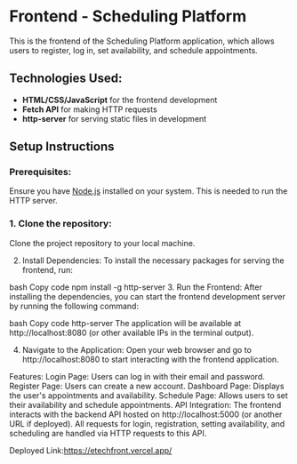 # Frontend - Scheduling Platform

This is the frontend of the Scheduling Platform application, which allows users to register, log in, set availability, and schedule appointments.

## Technologies Used:
- **HTML/CSS/JavaScript** for the frontend development
- **Fetch API** for making HTTP requests
- **http-server** for serving static files in development

## Setup Instructions

### Prerequisites:
Ensure you have [Node.js](https://nodejs.org/) installed on your system. This is needed to run the HTTP server.

### 1. Clone the repository:
Clone the project repository to your local machine.

2. Install Dependencies:
To install the necessary packages for serving the frontend, run:

bash
Copy code
npm install -g http-server
3. Run the Frontend:
After installing the dependencies, you can start the frontend development server by running the following command:

bash
Copy code
http-server
The application will be available at http://localhost:8080 (or other available IPs in the terminal output).

4. Navigate to the Application:
Open your web browser and go to http://localhost:8080 to start interacting with the frontend application.

Features:
Login Page: Users can log in with their email and password.
Register Page: Users can create a new account.
Dashboard Page: Displays the user's appointments and availability.
Schedule Page: Allows users to set their availability and schedule appointments.
API Integration:
The frontend interacts with the backend API hosted on http://localhost:5000 (or another URL if deployed). All requests for login, registration, setting availability, and scheduling are handled via HTTP requests to this API.




Deployed Link:https://etechfront.vercel.app/
